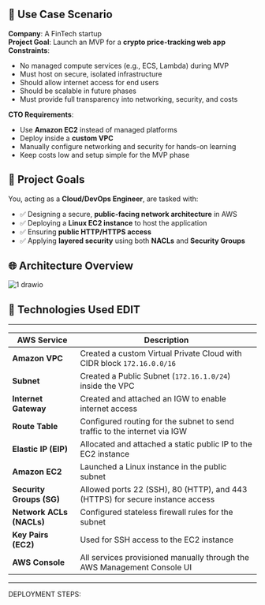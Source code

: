 ## 📖 Use Case Scenario
**Company**: A FinTech startup  
**Project Goal**: Launch an MVP for a **crypto price-tracking web app**  
**Constraints**:
- No managed compute services (e.g., ECS, Lambda) during MVP
- Must host on secure, isolated infrastructure
- Should allow internet access for end users
- Should be scalable in future phases
- Must provide full transparency into networking, security, and costs

**CTO Requirements**:
- Use **Amazon EC2** instead of managed platforms
- Deploy inside a **custom VPC**
- Manually configure networking and security for hands-on learning
- Keep costs low and setup simple for the MVP phase
  
## 🎯 Project Goals

You, acting as a **Cloud/DevOps Engineer**, are tasked with:

- ✅ Designing a secure, **public-facing network architecture** in AWS  
- ✅ Deploying a **Linux EC2 instance** to host the application  
- ✅ Ensuring **public HTTP/HTTPS access**  
- ✅ Applying **layered security** using both **NACLs** and **Security Groups**

## 🌐 Architecture Overview

![1 drawio](https://github.com/user-attachments/assets/f60a7bfb-8150-486b-81ac-a057ccad2eaf)

## 🧰 Technologies Used   EDIT
-----------------------------------------------------------------------------------------------------------
| AWS Service             | Description                                                                   |
|-------------------------|-------------------------------------------------------------------------------|
| **Amazon VPC**          | Created a custom Virtual Private Cloud with CIDR block `172.16.0.0/16`        |
| **Subnet**              | Created a Public Subnet (`172.16.1.0/24`) inside the VPC                      |
| **Internet Gateway**    | Created and attached an IGW to enable internet access                         |
| **Route Table**         | Configured routing for the subnet to send traffic to the internet via IGW     |
| **Elastic IP (EIP)**    | Allocated and attached a static public IP to the EC2 instance                 |
| **Amazon EC2**          | Launched a Linux instance in the public subnet                                |
| **Security Groups (SG)**| Allowed ports 22 (SSH), 80 (HTTP), and 443 (HTTPS) for secure instance access |
| **Network ACLs (NACLs)**| Configured stateless firewall rules for the subnet                            |
| **Key Pairs (EC2)**     | Used for SSH access to the EC2 instance                                       |
| **AWS Console**         | All services provisioned manually through the AWS Management Console UI       |
-----------------------------------------------------------------------------------------------------------

DEPLOYMENT STEPS: 
